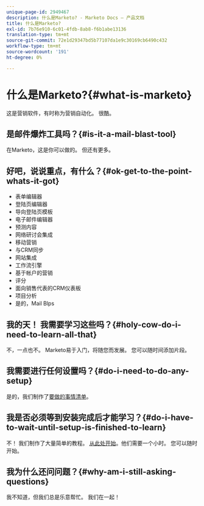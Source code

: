 ```yaml
---
unique-page-id: 2949467
description: 什么是Marketo? - Marketo Docs — 产品文档
title: 什么是Marketo?
exl-id: 7b76e910-6c01-4fdb-8ab8-f6b1abe13136
translation-type: tm+mt
source-git-commit: 72e1d29347bd5b77107da1e9c30169cb6490c432
workflow-type: tm+mt
source-wordcount: '191'
ht-degree: 0%

---
```


# 什么是Marketo?{#what-is-marketo}

这是营销软件，有时称为营销自动化。 很酷。

## 是邮件爆炸工具吗？{#is-it-a-mail-blast-tool}

在Marketo，这是你可以做的。 但还有更多。

## 好吧，说说重点，有什么？{#ok-get-to-the-point-whats-it-got}

* 表单编辑器
* 登陆页编辑器
* 导向登陆页模板
* 电子邮件编辑器
* 预测内容
* 网络研讨会集成
* 移动营销
* 与CRM同步
* 网站集成
* 工作流引擎
* 基于帐户的营销
* 评分
* 面向销售代表的CRM仪表板
* 项目分析
* 是的，Mail Blps

## 我的天！ 我需要学习这些吗？{#holy-cow-do-i-need-to-learn-all-that}

不，一点也不。 Marketo易于入门，将随您而发展。 您可以随时间添加片段。

## 我需要进行任何设置吗？{#do-i-need-to-do-any-setup}

是的，我们制作了[要做的事情清单](/help/marketo/getting-started/setup-steps/setup-checklist.md)。

## 我是否必须等到安装完成后才能学习？{#do-i-have-to-wait-until-setup-is-finished-to-learn}

不！ 我们制作了大量简单的教程。 [从此处开始](/help/marketo/getting-started/quick-wins/get-set-up-and-add-a-person.md)。他们需要一个小时。 您可以随时开始。

## 我为什么还问问题？{#why-am-i-still-asking-questions}

我不知道，但我们总是乐意帮忙。 我们在一起！
